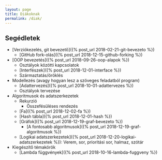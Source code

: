 ```yaml
---
layout: page
title: Diákoknak
permalink: /diak/
---
```


## Segédletek

* [Verziókezelés, git bevezető]({% post_url 2018-02-21-git-bevezeto %})
  * [GitHub fork-olás]({% post_url 2018-12-15-github-forking %})
* [OOP bevezetés]({% post_url 2018-09-26-oop-alapok %})
  * Osztályok közötti kapcsolatok
  * [Interfészek]({% post_url 2018-12-01-interface %})
  * Származtatás/öröklés
* Modellezés (avagy hogyan lesz a szöveges feladatból program)
  * [Adattervezés]({% post_url 2018-10-01-adattervezes %})
  * Osztályok tervezése
* Algoritmusok és adatszerkezetek
  * Rekurzió
    * Összefésüléses rendezés
  * [Fa]({% post_url 2018-12-02-fa %})
  * [Hash tábla]({% post_url 2018-12-01-hash %})
  * [Gráfok]({% post_url 2018-12-19-graf-bevezeto %})
    * [A fontosabb algoritmusok]({% post_url 2018-12-19-graf-algoritmusok %})
  * [Logikai adatszerkezetek]({% post_url 2018-12-20-logikai-adatszerkezetek %}): Verem, sor, prioritási sor, halmaz, szótár
* Kiegészítő témakörök
  * [Lambda függvények]({% post_url 2018-10-16-lambda-fuggveny %})
